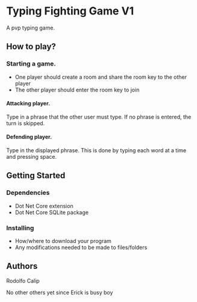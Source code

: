 # Typing Fighting Game V1

A pvp typing game.

## How to play?

### Starting a game.
* One player should create a room and share the room key to the other player
* The other player should enter the room key to join

#### Attacking player.
Type in a phrase that the other user must type.
If no phrase is entered, the turn is skipped.

#### Defending player.
Type in the displayed phrase. This is done by typing each word at a time and pressing space.

## Getting Started

### Dependencies

* Dot Net Core extension
* Dot Net Core SQLite package

### Installing

* How/where to download your program
* Any modifications needed to be made to files/folders


## Authors
Rodolfo Calip

No other others yet since Erick is busy boy
